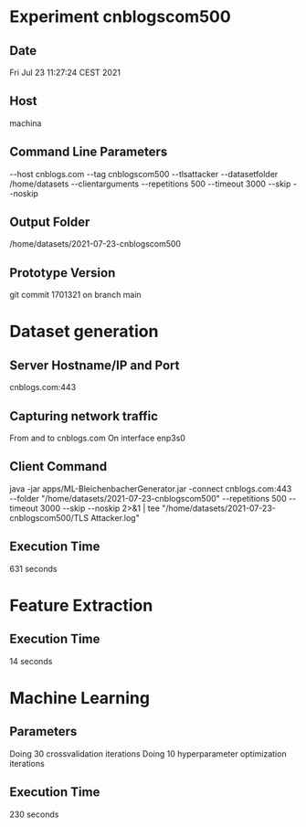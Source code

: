 # Experiment cnblogscom500
## Date
Fri Jul 23 11:27:24 CEST 2021
## Host
machina
## Command Line Parameters
--host cnblogs.com --tag cnblogscom500 --tlsattacker --datasetfolder /home/datasets --clientarguments --repetitions 500 --timeout 3000 --skip --noskip
## Output Folder
/home/datasets/2021-07-23-cnblogscom500
## Prototype Version
git commit 1701321
on branch main

# Dataset generation
## Server Hostname/IP and Port
cnblogs.com:443
## Capturing network traffic
From and to cnblogs.com
On interface enp3s0
## Client Command
java -jar apps/ML-BleichenbacherGenerator.jar -connect cnblogs.com:443 --folder "/home/datasets/2021-07-23-cnblogscom500" --repetitions 500 --timeout 3000 --skip --noskip 2>&1 | tee "/home/datasets/2021-07-23-cnblogscom500/TLS Attacker.log"
## Execution Time
631 seconds
# Feature Extraction
## Execution Time
14 seconds
# Machine Learning
## Parameters
Doing 30 crossvalidation iterations
Doing 10 hyperparameter optimization iterations
## Execution Time
230 seconds
